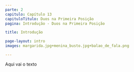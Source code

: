 ```yaml
---
parte: 2
capitulo: Capítulo 13
capituloTitulo: Duos na Primeira Posição
pagina: Introdução - Duos na Primeira Posição

title: Introdução

page-layout: intro
images: margarida.jpg+menina_busto.jpg+balao_de_fala.png

---
```


Aqui vai o texto
